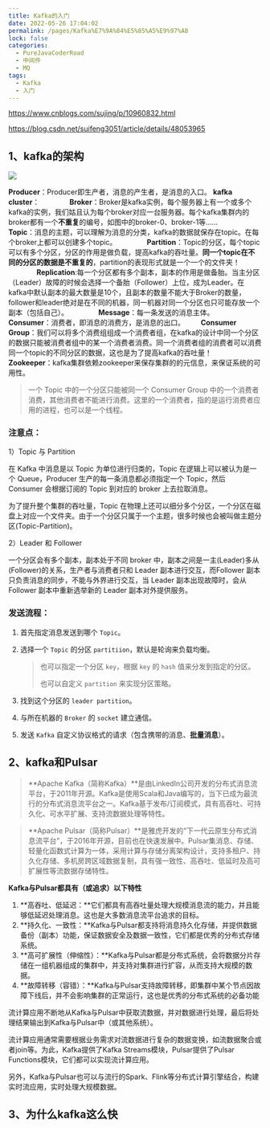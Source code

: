 ```yaml
---
title: Kafka的入门
date: 2022-05-26 17:04:02
permalink: /pages/Kafka%E7%9A%84%E5%85%A5%E9%97%A8
lock: false
categories: 
  - PureJavaCoderRoad
  - 中间件
  - MQ
tags: 
  - Kafka
  - 入门
---
```

https://www.cnblogs.com/sujing/p/10960832.html



https://blog.csdn.net/suifeng3051/article/details/48053965  



## 1、kafka的架构

![](https://img-blog.csdnimg.cn/b32bb4f3dbda4006bc3781e56ea61971.png)

**Producer**：Producer即生产者，消息的产生者，是消息的入口。
**kafka cluster**：
　　　　**Broker**：Broker是kafka实例，每个服务器上有一个或多个kafka的实例，我们姑且认为每个broker对应一台服务器。每个kafka集群内的broker都有一个**不重复**的编号，如图中的broker-0、broker-1等……
　　　　**Topic**：消息的主题，可以理解为消息的分类，kafka的数据就保存在topic。在每个broker上都可以创建多个topic。
　　　　**Partition**：Topic的分区，每个topic可以有多个分区，分区的作用是做负载，提高kafka的吞吐量。**同一个topic在不同的分区的数据是不重复的**，partition的表现形式就是一个一个的文件夹！
　　　　**Replication**:每一个分区都有多个副本，副本的作用是做备胎。当主分区（Leader）故障的时候会选择一个备胎（Follower）上位，成为Leader。在kafka中默认副本的最大数量是10个，且副本的数量不能大于Broker的数量，follower和leader绝对是在不同的机器，同一机器对同一个分区也只可能存放一个副本（包括自己）。
　　　　**Message**：每一条发送的消息主体。
　　**Consumer**：消费者，即消息的消费方，是消息的出口。
　　**Consumer Group**：我们可以将多个消费组组成一个消费者组，在kafka的设计中同一个分区的数据只能被消费者组中的某一个消费者消费。同一个消费者组的消费者可以消费同一个topic的不同分区的数据，这也是为了提高kafka的吞吐量！
　　**Zookeeper**：kafka集群依赖zookeeper来保存集群的的元信息，来保证系统的可用性。





> 一个 Topic 中的一个分区只能被同一个 Consumer Group 中的一个消费者消费，其他消费者不能进行消费。这里的一个消费者，指的是运行消费者应用的进程，也可以是一个线程。

### 注意点：

1）Topic 与 Partition

在 Kafka 中消息是以 Topic 为单位进行归类的，Topic 在逻辑上可以被认为是一个 Queue，Producer 生产的每一条消息都必须指定一个 Topic，然后 Consumer 会根据订阅的 Topic 到对应的 broker 上去拉取消息。

为了提升整个集群的吞吐量，Topic 在物理上还可以细分多个分区，一个分区在磁盘上对应一个文件夹。由于一个分区只属于一个主题，很多时候也会被叫做主题分区(Topic-Partition)。

2）Leader 和 Follower

一个分区会有多个副本，副本处于不同 broker 中，副本之间是一主(Leader)多从(Follower)的关系，生产者与消费者只和 Leader 副本进行交互，而Follower 副本只负责消息的同步，不能与外界进行交互，当 Leader 副本出现故障时，会从 Follower 副本中重新选举新的 Leader 副本对外提供服务。



### 发送流程：

1. 首先指定消息发送到哪个 `Topic`。

2. 选择一个 `Topic` 的分区 `partitiion`，默认是轮询来负载均衡。

   > 也可以指定一个分区 `key`，根据 `key` 的 `hash` 值来分发到指定的分区。
   >
   > 也可以自定义 `partition` 来实现分区策略。

3. 找到这个分区的 `leader partition`。

4. 与所在机器的 `Broker` 的 `socket` 建立通信。

5. 发送 `Kafka` 自定义协议格式的请求（包含携带的消息、**批量消息**）。

## 2、kafka和Pulsar

> **Apache Kafka（简称Kafka）**是由LinkedIn公司开发的分布式消息流平台，于2011年开源。Kafka是使用Scala和Java编写的，当下已成为最流行的分布式消息流平台之一。Kafka基于发布/订阅模式，具有高吞吐、可持久化、可水平扩展、支持流数据处理等特性。

> **Apache Pulsar（简称Pulsar）**是雅虎开发的“下一代云原生分布式消息流平台”，于2016年开源，目前也在快速发展中。Pulsar集消息、存储、轻量化函数式计算为一体，采用计算与存储分离架构设计，支持多租户、持久化存储、多机房跨区域数据复制，具有强一致性、高吞吐、低延时及高可扩展性等流数据存储特性。

**Kafka与Pulsar都具有（或追求）以下特性**

1. **高吞吐、低延迟：**它们都具有高吞吐量处理大规模消息流的能力，并且能够低延迟处理消息。这也是大多数消息流平台追求的目标。
2. **持久化、一致性：**Kafka与Pulsar都支持将消息持久化存储，并提供数据备份（副本）功能，保证数据安全及数据一致性，它们都是优秀的分布式存储系统。
3. **高可扩展性（伸缩性）：**Kafka与Pulsar都是分布式系统，会将数据分片存储在一组机器组成的集群中，并支持对集群进行扩容，从而支持大规模的数据。
4. **故障转移（容错）：**Kafka与Pulsar支持故障转移，即集群中某个节点因故障下线后，并不会影响集群的正常运行，这也是优秀的分布式系统的必备功能



流计算应用不断地从Kafka与Pulsar中获取流数据，并对数据进行处理，最后将处理结果输出到Kafka与Pulsar中（或其他系统）。



流计算应用通常需要根据业务需求对流数据进行复杂的数据变换，如流数据聚合或者join等。为此，Kafka提供了Kafka Streams模块，Pulsar提供了Pulsar Functions模块，它们都可以实现流计算应用。



另外，Kafka与Pulsar也可以与流行的Spark、Flink等分布式计算引擎结合，构建实时流应用，实时处理大规模数据。



## 3、为什么kafka这么快

